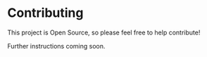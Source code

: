 # Contributing

This project is Open Source, so please feel free to help contribute! 

Further instructions coming soon.
